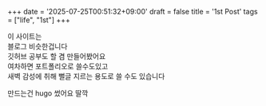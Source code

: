 +++
date = '2025-07-25T00:51:32+09:00'
draft = false
title = '1st Post'
tags = ["life", "1st"]
+++

이 사이트는  
블로그 비슷한겁니다  
깃허브 공부도 할 겸 만들어봤어요  
여차하면 포트폴리오로 쓸수도있고  
새벽 감성에 취해 뻘글 지르는 용도로 쓸 수도 있습니다

만드는건 hugo 썼어요 딸깍